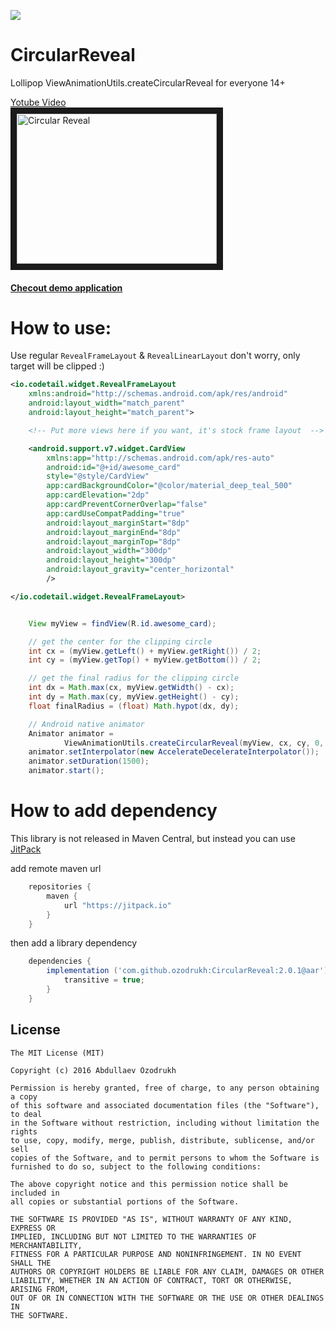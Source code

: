 [![](https://www.jitpack.io/v/Ozodrukh/CircularReveal.svg)](https://www.jitpack.io/#Ozodrukh/CircularReveal)

CircularReveal
==============

Lollipop ViewAnimationUtils.createCircularReveal for everyone 14+

<a href="http://www.youtube.com/watch?feature=player_embedded&v=tPjpF75-BWA
" target="_blank">Yotube Video <br /> <img src="http://img.youtube.com/vi/tPjpF75-BWA/0.jpg"
alt="Circular Reveal" width="320" height="240" border="10" /></a>

#### [Checout demo application ](https://github.com/ozodrukh/CircularReveal/releases)


How to use:
======

Use regular `RevealFrameLayout` & `RevealLinearLayout` don't worry, only target will be clipped :)

```xml
<io.codetail.widget.RevealFrameLayout
    xmlns:android="http://schemas.android.com/apk/res/android"
    android:layout_width="match_parent"
    android:layout_height="match_parent">

    <!-- Put more views here if you want, it's stock frame layout  -->

    <android.support.v7.widget.CardView
        xmlns:app="http://schemas.android.com/apk/res-auto"
        android:id="@+id/awesome_card"
        style="@style/CardView"
        app:cardBackgroundColor="@color/material_deep_teal_500"
        app:cardElevation="2dp"
        app:cardPreventCornerOverlap="false"
        app:cardUseCompatPadding="true"
        android:layout_marginStart="8dp"
        android:layout_marginEnd="8dp"
        android:layout_marginTop="8dp"
        android:layout_width="300dp"
        android:layout_height="300dp"
        android:layout_gravity="center_horizontal"
        />

</io.codetail.widget.RevealFrameLayout>
```

```java

    View myView = findView(R.id.awesome_card);

    // get the center for the clipping circle
    int cx = (myView.getLeft() + myView.getRight()) / 2;
    int cy = (myView.getTop() + myView.getBottom()) / 2;

    // get the final radius for the clipping circle
    int dx = Math.max(cx, myView.getWidth() - cx);
    int dy = Math.max(cy, myView.getHeight() - cy);
    float finalRadius = (float) Math.hypot(dx, dy);

    // Android native animator
    Animator animator =
            ViewAnimationUtils.createCircularReveal(myView, cx, cy, 0, finalRadius);
    animator.setInterpolator(new AccelerateDecelerateInterpolator());
    animator.setDuration(1500);
    animator.start();

```

How to add dependency
=====================

This library is not released in Maven Central, but instead you can use [JitPack](https://www.jitpack.io/#ozodrukh/CircularReveal)

add remote maven url

```groovy
	repositories {
	    maven {
	        url "https://jitpack.io"
	    }
	}
```

then add a library dependency

```groovy
	dependencies {
	    implementation ('com.github.ozodrukh:CircularReveal:2.0.1@aar') {
	        transitive = true;
	    }
	}
```


License
--------

    The MIT License (MIT)

    Copyright (c) 2016 Abdullaev Ozodrukh

    Permission is hereby granted, free of charge, to any person obtaining a copy
    of this software and associated documentation files (the "Software"), to deal
    in the Software without restriction, including without limitation the rights
    to use, copy, modify, merge, publish, distribute, sublicense, and/or sell
    copies of the Software, and to permit persons to whom the Software is
    furnished to do so, subject to the following conditions:

    The above copyright notice and this permission notice shall be included in
    all copies or substantial portions of the Software.

    THE SOFTWARE IS PROVIDED "AS IS", WITHOUT WARRANTY OF ANY KIND, EXPRESS OR
    IMPLIED, INCLUDING BUT NOT LIMITED TO THE WARRANTIES OF MERCHANTABILITY,
    FITNESS FOR A PARTICULAR PURPOSE AND NONINFRINGEMENT. IN NO EVENT SHALL THE
    AUTHORS OR COPYRIGHT HOLDERS BE LIABLE FOR ANY CLAIM, DAMAGES OR OTHER
    LIABILITY, WHETHER IN AN ACTION OF CONTRACT, TORT OR OTHERWISE, ARISING FROM,
    OUT OF OR IN CONNECTION WITH THE SOFTWARE OR THE USE OR OTHER DEALINGS IN
    THE SOFTWARE.
